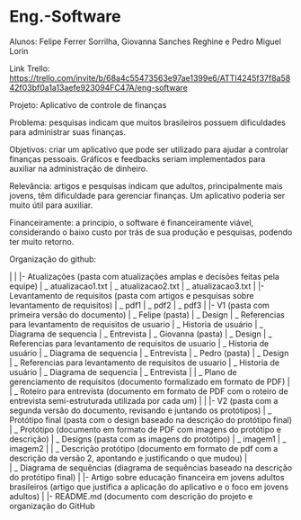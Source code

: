 # Eng.-Software

Alunos:
Felipe Ferrer Sorrilha,
Giovanna Sanches Reghine e
Pedro Miguel Lorin

Link Trello: https://trello.com/invite/b/68a4c55473563e97ae1399e6/ATTI4245f37f8a5842f03bf0a1a13aefe923094FC47A/eng-software

Projeto: Aplicativo de controle de finanças

Problema: pesquisas indicam que muitos brasileiros possuem dificuldades para administrar suas finanças.

Objetivos: criar um aplicativo que pode ser utilizado para ajudar a controlar finanças pessoais. Gráficos e feedbacks seriam implementados para auxiliar na administração de dinheiro.

Relevância: artigos e pesquisas indicam que adultos, principalmente mais jovens, têm dificuldade para gerenciar finanças. Um aplicativo poderia ser muito útil para auxiliar.

Financeiramente: a princípio, o software é financeiramente viável, considerando o baixo custo por trás de sua produção e pesquisas, podendo ter muito retorno.

Organização do github:

|
|
|- Atualizações (pasta com atualizações amplas e decisões feitas pela equipe)
|   \_ atualizacao1.txt
|    \_ atualizacao2.txt
|     \_ atualizacao3.txt
|
|- Levantamento de requisitos (pasta com artigos e pesquisas sobre levantamento de requisitos)
|  \_ pdf1
|   \_ pdf2
|    \_ pdf3
|
|- V1 (pasta com primeira versão do documento)
|  \_ Felipe (pasta)
|     \_ Design 
|      \_ Referencias para levantamento de requisitos de usuario
|       \_ Historia de usuário
|        \_ Diagrama de sequencia
|         \_ Entrevista
|  \_ Giovanna (pasta)
|     \_ Design 
|      \_ Referencias para levantamento de requisitos de usuario
|       \_ Historia de usuário
|        \_ Diagrama de sequencia
|         \_ Entrevista
|  \_ Pedro (pasta)
|     \_ Design 
|      \_ Referencias para levantamento de requisitos de usuario
|       \_ Historia de usuário
|        \_ Diagrama de sequencia
|         \_ Entrevista
|
|  \_ Plano de gerenciamento de requisitos (documento formalizado em formato de PDF)
|
|  \_ Roteiro para entrevista (documento em formato de PDF com o roteiro de entrevista semi-estruturada utilizada por cada um)
|
|
|- V2 (pasta com a segunda versão do documento, revisando e juntando os protótipos)
|  \_ Protótipo final (pasta com o design baseado na descrição do protótipo final)
|     \_ Protótipo (documento em formato de PDF com imagens do protótipo e descrição)
|      \_ Designs (pasta com as imagens do protótipo)
|         \_ imagem1
|          \_ imagem2
|
|  \_ Descrição protótipo (documento em formato de pdf com a descrição da versão 2, apontando e justificando o que mudou)
|  
|  \_ Diagrama de sequências (diagrama de sequências baseado na descrição do protótipo final)
|
|- Artigo sobre educação financeira em jovens adultos brasileiros (artigo que justifica a aplicação do aplicativo e o foco em jovens adultos)
|
|- README.md (documento com descrição do projeto e organização do GitHub
